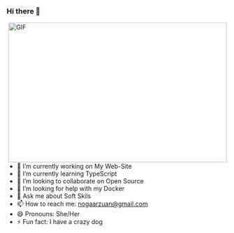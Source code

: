 ### Hi there 👋
 <img align="right" alt="GIF" src="https://github.com/Npga-arzuan/Noga-arzuan/main/code.mp4?raw=true" width="500" height="320" />
 



- 🔭 I’m currently working on My Web-Site
- 🌱 I’m currently learning TypeScript
- 👯 I’m looking to collaborate on Open Source
- 🤔 I’m looking for help with my Docker
- 💬 Ask me about Soft Skils
- 📫 How to reach me: nogaarzuan@gmail.com
- 😄 Pronouns: She/Her
- ⚡ Fun fact: I have a crazy dog

